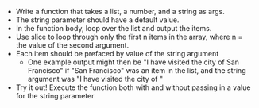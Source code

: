 * Write a function that takes a list, a number, and a string as args.
* The string parameter should have a default value.
* In the function body, loop over the list and output the items.
*  Use slice to loop through only the first n items in the array, where n = the value of the second argument.
* Each item should be prefaced by value of the string argument
   * One example output might then be "I have visited the city of San Francisco" if "San Francisco" was an item in the list, and the string argument was "I have visited the city of "
* Try it out! Execute the function both with and without passing in a value for the string parameter